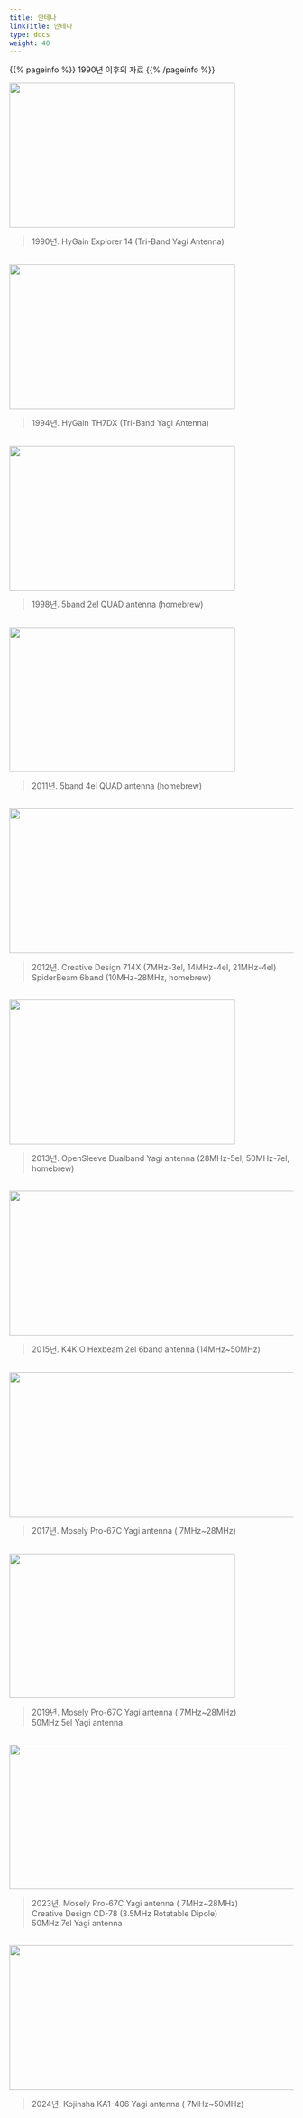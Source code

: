```yaml
---
title: 안테나
linkTitle: 안테나
type: docs
weight: 40
---
```


{{% pageinfo %}}
1990년 이후의 자료
{{% /pageinfo %}} 

<img src="/about/img/103_EX14.jpg" style="width:400px;height:256">

> 1990년. HyGain Explorer 14 (Tri-Band Yagi Antenna)

<br>
<img src="/about/img/105_TH7DX.jpg" style="width:400px;height:256"><br>

> 1994년. HyGain TH7DX (Tri-Band Yagi Antenna)

<br>
<img src="/about/img/107_QUAD.jpg" style="width:400px;height:256"><br>

> 1998년. 5band 2el QUAD antenna (homebrew)

<br>
<img src="/about/img/109_QUAD.jpg" style="width:400px;height:256"><br>

> 2011년. 5band 4el QUAD antenna (homebrew)

<br>
<img src="/about/img/110_ANT.jpg" style="width:1000px;height:256"><br>

> 2012년. Creative Design 714X (7MHz-3el, 14MHz-4el, 21MHz-4el)<br>
> SpiderBeam 6band (10MHz-28MHz, homebrew)

<br>
<img src="/about/img/119_Yagi.jpg" style="width:400px;height:256"><br>

> 2013년. OpenSleeve Dualband Yagi antenna (28MHz-5el, 50MHz-7el, homebrew)

<br>
<img src="/about/img/121_Hexbeam.jpg" style="width:800px;height:256"><br>

> 2015년. K4KIO Hexbeam 2el 6band antenna (14MHz~50MHz)

<br>
<img src="/about/img/123_ANT.jpg" style="width:800px;height:256"><br>

> 2017년. Mosely Pro-67C Yagi antenna ( 7MHz~28MHz)<br>

<br>
<img src="/about/img/125_ANT.jpg" style="width:400px;height:256"><br>

> 2019년. Mosely Pro-67C Yagi antenna ( 7MHz~28MHz)<br>
> 50MHz 5el Yagi antenna

<br>
<img src="/about/img/127_ANT.jpg" style="width:800px;height:256"><br>

> 2023년. Mosely Pro-67C Yagi antenna ( 7MHz~28MHz)<br>
> Creative Design CD-78 (3.5MHz Rotatable Dipole)<br>
> 50MHz 7el Yagi antenna

<br>
<img src="/about/img/KA1_406.png" style="width:900px;height:256"><br>

> 2024년. Kojinsha KA1-406 Yagi antenna ( 7MHz~50MHz)<br>
